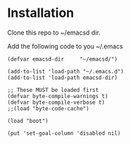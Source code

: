 Installation
============

Clone this repo to ~/emacsd dir.

Add the following code to you ~/.emacs

    (defvar emacsd-dir     "~/emacsd/")
		
    (add-to-list 'load-path "~/.emacs.d")
    (add-to-list 'load-path emacsd-dir)

	;; These MUST be loaded first
    (defvar byte-compile-warnings t)
    (defvar byte-compile-verbose t)
    ;;(load "byte-code-cache")

    (load "boot")

    (put 'set-goal-column 'disabled nil)
